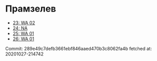 # Прамзелев
- [23: WA 02](23.md)
- [24: NA](24.md)
- [25: WA 01](25.md)
- [26: WA 01](26.md)

Commit: 289e49c7defb3661ebf846aaed470b3c8062fa4b
 fetched at: 20201027-214742
